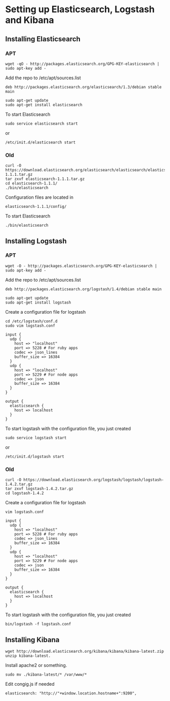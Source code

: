 Setting up Elasticsearch, Logstash and Kibana
================

## Installing Elasticsearch

### APT

```
wget -qO - http://packages.elasticsearch.org/GPG-KEY-elasticsearch | sudo apt-key add -
```

Add the repo to /etc/apt/sources.list
```
deb http://packages.elasticsearch.org/elasticsearch/1.3/debian stable main
```

```
sudo apt-get update
sudo apt-get install elasticsearch
```

To start Elasticsearch
```
sudo service elasticsearch start
```
or
```
/etc/init.d/elasticsearch start
```

### Old

```
curl -O https://download.elasticsearch.org/elasticsearch/elasticsearch/elasticsearch-1.1.1.tar.gz
tar zxvf elasticsearch-1.1.1.tar.gz
cd elasticsearch-1.1.1/
./bin/elasticsearch
```

Configuration files are located in

```
elasticsearch-1.1.1/config/
```

To start Elasticsearch

```
./bin/elasticsearch
```

## Installing Logstash

### APT

```
wget -O - http://packages.elasticsearch.org/GPG-KEY-elasticsearch | sudo apt-key add -
```

Add the repo to /etc/apt/sources.list
```
deb http://packages.elasticsearch.org/logstash/1.4/debian stable main
```

```
sudo apt-get update
sudo apt-get install logstash
```

Create a configuration file for logstash

```
cd /etc/logstash/conf.d
sudo vim logstash.conf
```

```
input {
  udp {
    host => "localhost"
    port => 5228 # For ruby apps
    codec => json_lines
    buffer_size => 16384
  }
  udp {
    host => "localhost"
    port => 5229 # For node apps
    codec => json
    buffer_size => 16384
  }
}

output {
  elasticsearch {
    host => localhost
  }
}
```

To start logstash with the configuration file, you just created

```
sudo service logstash start
```
or
```
/etc/init.d/logstash start
```

### Old

```
curl -O https://download.elasticsearch.org/logstash/logstash/logstash-1.4.2.tar.gz
tar zxvf logstash-1.4.2.tar.gz
cd logstash-1.4.2
```

Create a configuration file for logstash

```
vim logstash.conf
```

```
input {
  udp {
    host => "localhost"
    port => 5228 # For ruby apps
    codec => json_lines
    buffer_size => 16384
  }
  udp {
    host => "localhost"
    port => 5229 # For node apps
    codec => json
    buffer_size => 16384
  }
}

output {
  elasticsearch {
    host => localhost
  }
}
```

To start logstash with the configuration file, you just created

```
bin/logstash -f logstash.conf
```


## Installing Kibana
```
wget http://download.elasticsearch.org/kibana/kibana/kibana-latest.zip
unzip kibana-latest.
```

Install apache2 or something.

```
sudo mv ./kibana-latest/* /var/www/*
```

Edit congig.js if needed

```
elasticsearch: "http://"+window.location.hostname+":9200",
```
